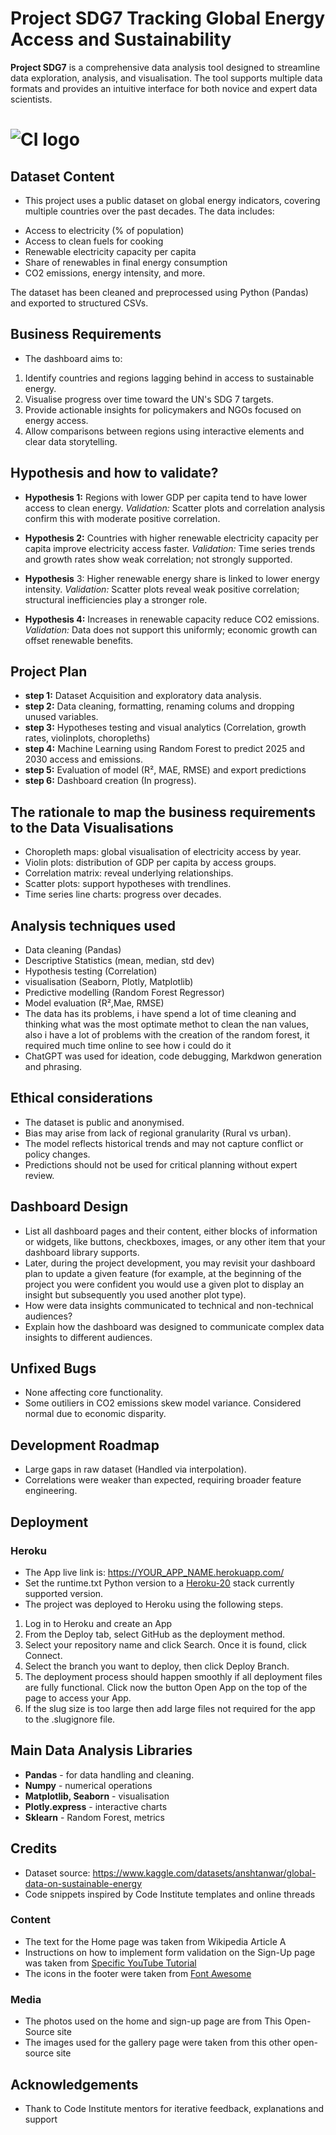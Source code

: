 # Project SDG7 Tracking Global Energy Access and Sustainability

**Project SDG7** is a comprehensive data analysis tool designed to streamline data exploration, analysis, and visualisation. The tool supports multiple data formats and provides an intuitive interface for both novice and expert data scientists.

# ![CI logo](https://codeinstitute.s3.amazonaws.com/fullstack/ci_logo_small.png)


## Dataset Content
* This project uses a public dataset on global energy indicators, covering multiple countries over the past decades. The data includes:
- Access to electricity (% of population)
- Access to clean fuels for cooking
- Renewable electricity capacity per capita
- Share of renewables in final energy consumption
- CO2 emissions, energy intensity, and more.

The dataset has been cleaned and preprocessed using Python (Pandas) and exported to structured CSVs.

## Business Requirements
* The dashboard aims to:
1. Identify countries and regions lagging behind in access to sustainable energy.
2. Visualise progress over time toward the UN's SDG 7 targets.
3. Provide actionable insights for policymakers and NGOs focused on energy access.
4. Allow comparisons between regions using interactive elements and clear data storytelling.


## Hypothesis and how to validate?
- **Hypothesis 1:** Regions with lower GDP per capita tend to have lower access to clean energy.
   *Validation:* Scatter plots and correlation analysis confirm this with moderate positive correlation.

- **Hypothesis 2:** Countries with higher renewable electricity capacity per capita improve electricity access faster.
   *Validation:* Time series trends and growth rates show weak correlation; not strongly supported.

- **Hypothesis** 3: Higher renewable energy share is linked to lower energy intensity.
   *Validation:* Scatter plots reveal weak positive correlation; structural inefficiencies play a stronger role.

- **Hypothesis 4:** Increases in renewable capacity reduce CO2 emissions.
   *Validation:* Data does not support this uniformly; economic growth can offset renewable benefits.

## Project Plan
* **step 1:** Dataset Acquisition and exploratory data analysis. 
* **step 2:** Data cleaning, formatting, renaming colums and dropping unused variables. 
* **step 3:** Hypotheses testing and visual analytics (Correlation, growth rates, violinplots, choropleths)
* **step 4:** Machine Learning using Random Forest to predict 2025 and 2030 access and emissions.
* **step 5:** Evaluation of model (R², MAE, RMSE) and export predictions
* **step 6:** Dashboard creation (In progress).

## The rationale to map the business requirements to the Data Visualisations
* Choropleth maps: global visualisation of electricity access by year.
* Violin plots: distribution of GDP per capita by access groups.
* Correlation matrix: reveal underlying relationships.
* Scatter plots: support hypotheses with trendlines.
* Time series line charts: progress over decades.

## Analysis techniques used
* Data cleaning (Pandas)
* Descriptive Statistics (mean, median, std dev)
* Hypothesis testing (Correlation)
* visualisation (Seaborn, Plotly, Matplotlib)
* Predictive modelling (Random Forest Regressor)
* Model evaluation (R²,Mae, RMSE)
* The data has its problems, i have spend a lot of time cleaning and thinking what was the most optimate methot to clean the nan values, also i have a lot of problems with the creation of the random forest, it required much time online to see how i could do it
* ChatGPT was used for ideation, code debugging, Markdwon generation and phrasing.

## Ethical considerations
* The dataset is public and anonymised.
* Bias may arise from lack of regional granularity (Rural vs urban).
* The model reflects historical trends and may not capture conflict or policy changes.
* Predictions should not be used for critical planning without expert review.

## Dashboard Design
* List all dashboard pages and their content, either blocks of information or widgets, like buttons, checkboxes, images, or any other item that your dashboard library supports.
* Later, during the project development, you may revisit your dashboard plan to update a given feature (for example, at the beginning of the project you were confident you would use a given plot to display an insight but subsequently you used another plot type).
* How were data insights communicated to technical and non-technical audiences?
* Explain how the dashboard was designed to communicate complex data insights to different audiences. 

## Unfixed Bugs
* None affecting core functionality.
* Some outiliers in CO2 emissions skew model variance. Considered normal due to economic disparity.

## Development Roadmap
* Large gaps in raw dataset (Handled via interpolation).
* Correlations were weaker than expected, requiring broader feature engineering.

## Deployment
### Heroku

* The App live link is: https://YOUR_APP_NAME.herokuapp.com/ 
* Set the runtime.txt Python version to a [Heroku-20](https://devcenter.heroku.com/articles/python-support#supported-runtimes) stack currently supported version.
* The project was deployed to Heroku using the following steps.

1. Log in to Heroku and create an App
2. From the Deploy tab, select GitHub as the deployment method.
3. Select your repository name and click Search. Once it is found, click Connect.
4. Select the branch you want to deploy, then click Deploy Branch.
5. The deployment process should happen smoothly if all deployment files are fully functional. Click now the button Open App on the top of the page to access your App.
6. If the slug size is too large then add large files not required for the app to the .slugignore file.


## Main Data Analysis Libraries
* **Pandas** - for data handling and cleaning.
* **Numpy** - numerical operations
* **Matplotlib, Seaborn** - visualisation
* **Plotly.express** - interactive charts
* **Sklearn** - Random Forest, metrics


## Credits 

* Dataset source: https://www.kaggle.com/datasets/anshtanwar/global-data-on-sustainable-energy
* Code snippets inspired by Code Institute templates and online threads

### Content 

- The text for the Home page was taken from Wikipedia Article A
- Instructions on how to implement form validation on the Sign-Up page was taken from [Specific YouTube Tutorial](https://www.youtube.com/)
- The icons in the footer were taken from [Font Awesome](https://fontawesome.com/)

### Media

- The photos used on the home and sign-up page are from This Open-Source site
- The images used for the gallery page were taken from this other open-source site



## Acknowledgements
* Thank to Code Institute mentors for iterative feedback, explanations and support